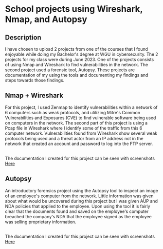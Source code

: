 <h1>School projects using Wireshark, Nmap, and Autopsy</h1>

<h2>Description</h2>
I have chosen to upload 2 projects from one of the courses that I found enjoyable while doing my Bachelor's degree at WGU in cybersecurity. The 2 projects for my class were during June 2023. One of the projects consists of using Nmap and Wireshark to find vulnerabilities in the network. The second project used a forensic tool, Autopsy. These projects are documentation of my using the tools and documenting my findings and steps towards those findings.

<h2>Nmap + Wireshark</h2>
For this project, I used Zenmap to identify vulnerabilities within a network of 6 computers such as weak protocols, and utilizing Mitre's Common Vulnerabilities and Exposures (CVE) to find vulnerable software being used on computers in the network. The second part of this project is using a Pcap file in Wireshark where I identify some of the traffic from this 6 computer network. Vulnerabilities found from Wireshark show several weak protocols being used and a threat actor from an IP address not in the network that created an account and password to log into the FTP server. 
<br />
<br />

The documentation I created for this project can be seen with screenshots [Here](https://github.com/NicholasGrady/SchoolProjects/blob/main/Grady%20-%20Nmap%20and%20Wireshark.pdf)

<h2>Autopsy</h2>
An introductory forensics project using the Autopsy tool to inspect an image of an employee's computer from the network. Little information was given about what would be uncovered during this project but I was given AUP and NDA policies that applied to the employee. Upon using the tool it is fairly clear that the documents found and saved on the employee's computer breached the company's NDA that the employee signed as the employee was selling proprietary information. 
<br />
<br />

The documentation I created for this project can be seen with screenshots [Here](https://github.com/NicholasGrady/SchoolProjects/blob/main/Grady%20-%20Autopsy.pdf)



